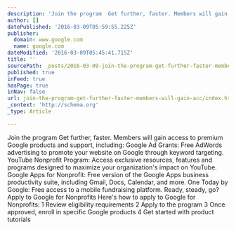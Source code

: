 ```yaml
---
description: 'Join the program  Get further, faster. Members will gain access to premium Google products and support, including:  Google Ad Grants: Free AdWords advertising t'
author: []
datePublished: '2016-03-09T05:59:55.225Z'
publisher:
  domain: www.google.com
  name: google.com
dateModified: '2016-03-09T05:45:41.715Z'
title: ''
sourcePath: _posts/2016-03-09-join-the-program-get-further-faster-members-will-gain-acc.md
published: true
inFeed: true
hasPage: true
inNav: false
url: join-the-program-get-further-faster-members-will-gain-acc/index.html
_context: 'http://schema.org'
_type: Article

---
```

Join the program Get further, faster. Members will gain access to premium Google products and support, including: Google Ad Grants: Free AdWords advertising to promote your website on Google through keyword targeting. YouTube Nonprofit Program: Access exclusive resources, features and programs designed to maximize your organization's impact on YouTube. Google Apps for Nonprofit: Free version of the Google Apps business productivity suite, including Gmail, Docs, Calendar, and more. One Today by Google: Free access to a mobile fundraising platform. Ready, steady, go? Apply to Google for Nonprofits Here's how to apply to Google for Nonprofits: 1 Review eligibility requirements 2 Apply to the program 3 Once approved, enroll in specific Google products 4 Get started with product tutorials
